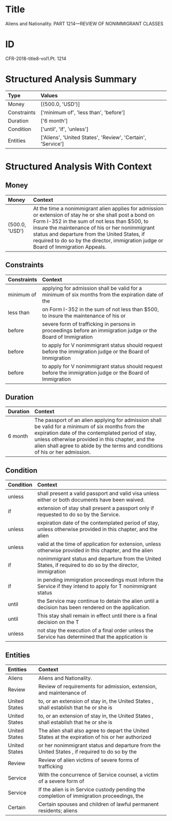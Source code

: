 # Title

 Aliens and Nationality. PART 1214—REVIEW OF NONIMMIGRANT CLASSES


# ID

 CFR-2018-title8-vol1.Pt. 1214


# Structured Analysis Summary

| Type        | Values                                                      |
|:------------|:------------------------------------------------------------|
| Money       | [(500.0, 'USD')]                                            |
| Constraints | ['minimum of', 'less than', 'before']                       |
| Duration    | ['6 month']                                                 |
| Condition   | ['until', 'if', 'unless']                                   |
| Entities    | ['Aliens', 'United States', 'Review', 'Certain', 'Service'] |


# Structured Analysis With Context

 


## Money

| Money          | Context                                                                                                                                                                                                                                                                                                                                            |
|:---------------|:---------------------------------------------------------------------------------------------------------------------------------------------------------------------------------------------------------------------------------------------------------------------------------------------------------------------------------------------------|
| (500.0, 'USD') | At the time a nonimmigrant alien applies for admission or extension of stay he or she shall post a bond on Form I-352 in the sum of not less than $500, to insure the maintenance of his or her nonimmigrant status and departure from the United States, if required to do so by the director, immigration judge or Board of Immigration Appeals. |


## Constraints

| Constraints   | Context                                                                                                      |
|:--------------|:-------------------------------------------------------------------------------------------------------------|
| minimum of    | applying for admission shall be valid for a minimum of six months from the expiration date of the            |
| less than     | on Form I-352 in the sum of not less than $500, to insure the maintenance of his or                          |
| before        | severe form of trafficking in persons in proceedings before an immigration judge or the Board of Immigration |
| before        | to apply for V nonimmigrant status should request before the immigration judge or the Board of Immigration   |
| before        | to apply for V nonimmigrant status should request before the immigration judge or the Board of Immigration   |


## Duration

| Duration   | Context                                                                                                                                                                                                                                                                                    |
|:-----------|:-------------------------------------------------------------------------------------------------------------------------------------------------------------------------------------------------------------------------------------------------------------------------------------------|
| 6 month    | The passport of an alien applying for admission shall be valid for a minimum of six months from the expiration date of the contemplated period of stay, unless otherwise provided in this chapter, and the alien shall agree to abide by the terms and conditions of his or her admission. |


## Condition

| Condition   | Context                                                                                                      |
|:------------|:-------------------------------------------------------------------------------------------------------------|
| unless      | shall present a valid passport and valid visa unless  either or both documents have been waived.             |
| if          | extension of stay shall present a passport only if  requested to do so by the Service.                       |
| unless      | expiration date of the contemplated period of stay, unless otherwise provided in this chapter, and the alien |
| unless      | valid at the time of application for extension, unless otherwise provided in this chapter, and the alien     |
| if          | nonimmigrant status and departure from the United States, if required to do so by the director, immigration  |
| if          | in pending immigration proceedings must inform the Service if they intend to apply for T nonimmigrant status |
| until       | the Service may continue to detain the alien until  a decision has been rendered on the application.         |
| until       | This stay shall remain in effect  until there is a final decision on the T                                   |
| unless      | not stay the execution of a final order unless the Service has determined that the application is            |


## Entities

| Entities      | Context                                                                                            |
|:--------------|:---------------------------------------------------------------------------------------------------|
| Aliens        | Aliens  and Nationality.                                                                           |
| Review        | Review of requirements for admission, extension, and maintenance of                                |
| United States | to, or an extension of stay in, the United States , shall establish that he or she is              |
| United States | to, or an extension of stay in, the United States , shall establish that he or she is              |
| United States | The alien shall also agree to depart the  United States at the expiration of his or her authorized |
| United States | or her nonimmigrant status and departure from the United States , if required to do so by the      |
| Review        | Review of alien victims of severe forms of trafficking                                             |
| Service       | With the concurrence of  Service counsel, a victim of a severe form of                             |
| Service       | If the alien is in  Service  custody pending the completion of immigration proceedings, the        |
| Certain       | Certain spouses and children of lawful permanent residents; aliens                                 |


